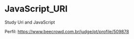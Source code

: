 # JavaScript_URI
Study Uri and JavaScript

Perfil: 
https://www.beecrowd.com.br/judge/pt/profile/509878
